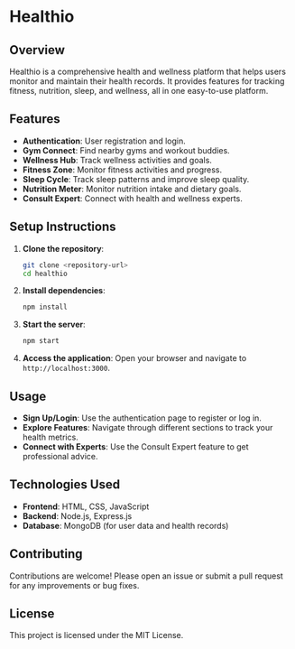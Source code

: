 # Healthio

## Overview
Healthio is a comprehensive health and wellness platform that helps users monitor and maintain their health records. It provides features for tracking fitness, nutrition, sleep, and wellness, all in one easy-to-use platform.

## Features
- **Authentication**: User registration and login.
- **Gym Connect**: Find nearby gyms and workout buddies.
- **Wellness Hub**: Track wellness activities and goals.
- **Fitness Zone**: Monitor fitness activities and progress.
- **Sleep Cycle**: Track sleep patterns and improve sleep quality.
- **Nutrition Meter**: Monitor nutrition intake and dietary goals.
- **Consult Expert**: Connect with health and wellness experts.

## Setup Instructions
1. **Clone the repository**:
   ```bash
   git clone <repository-url>
   cd healthio
   ```

2. **Install dependencies**:
   ```bash
   npm install
   ```

3. **Start the server**:
   ```bash
   npm start
   ```

4. **Access the application**:
   Open your browser and navigate to `http://localhost:3000`.

## Usage
- **Sign Up/Login**: Use the authentication page to register or log in.
- **Explore Features**: Navigate through different sections to track your health metrics.
- **Connect with Experts**: Use the Consult Expert feature to get professional advice.

## Technologies Used
- **Frontend**: HTML, CSS, JavaScript
- **Backend**: Node.js, Express.js
- **Database**: MongoDB (for user data and health records)

## Contributing
Contributions are welcome! Please open an issue or submit a pull request for any improvements or bug fixes.

## License
This project is licensed under the MIT License.
